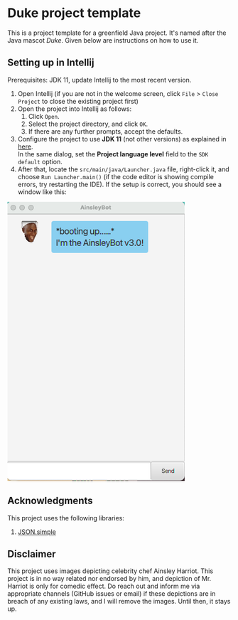 # Duke project template

This is a project template for a greenfield Java project. It's named after the Java mascot _Duke_. Given below are instructions on how to use it.

## Setting up in Intellij

Prerequisites: JDK 11, update Intellij to the most recent version.

1. Open Intellij (if you are not in the welcome screen, click `File` > `Close Project` to close the existing project first)
2. Open the project into Intellij as follows:
   1. Click `Open`.
   1. Select the project directory, and click `OK`.
   1. If there are any further prompts, accept the defaults.
3. Configure the project to use **JDK 11** (not other versions) as explained in [here](https://www.jetbrains.com/help/idea/sdk.html#set-up-jdk).<br>
   In the same dialog, set the **Project language level** field to the `SDK default` option.
4. After that, locate the `src/main/java/Launcher.java` file, right-click it, and choose `Run Launcher.main()` (if the code editor is showing compile errors, try restarting the IDE). 
If the setup is correct, you should see a window like this:

![Welcome](./Welcome.png)

## Acknowledgments
This project uses the following libraries:
1. [JSON.simple](https://mvnrepository.com/artifact/com.googlecode.json-simple/json-simple)

## Disclaimer
This project uses images depicting celebrity chef Ainsley Harriot. 
This project is in no way related nor endorsed by him, and depiction of Mr. Harriot is only for comedic effect.
Do reach out and inform me via appropriate channels (GitHub issues or email) if these depictions are in breach of any existing laws, and I will remove the images.
Until then, it stays up.